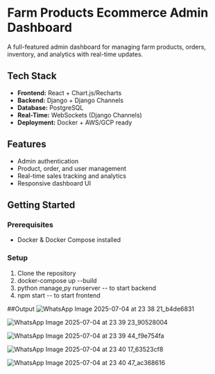 # Farm Products Ecommerce Admin Dashboard

A full-featured admin dashboard for managing farm products, orders, inventory, and analytics with real-time updates.

## Tech Stack
- **Frontend:** React + Chart.js/Recharts
- **Backend:** Django + Django Channels
- **Database:** PostgreSQL
- **Real-Time:** WebSockets (Django Channels)
- **Deployment:** Docker + AWS/GCP ready

## Features
- Admin authentication
- Product, order, and user management
- Real-time sales tracking and analytics
- Responsive dashboard UI


## Getting Started

### Prerequisites
- Docker & Docker Compose installed

### Setup
1. Clone the repository
2. docker-compose up --build
3. python manage,py runserver -- to start backend
4. npm start -- to start frontend

##Output
![WhatsApp Image 2025-07-04 at 23 38 21_b4de6831](https://github.com/user-attachments/assets/a2cfd054-6b16-4c3d-a331-3cbe7d65fea5)

![WhatsApp Image 2025-07-04 at 23 39 23_90528004](https://github.com/user-attachments/assets/89dbc9f7-7d44-42e3-bda1-c50dfbacc8ff)

![WhatsApp Image 2025-07-04 at 23 39 44_f9e754fa](https://github.com/user-attachments/assets/ec2d0ef1-3138-4cf8-b665-d9aca4df9e03)

![WhatsApp Image 2025-07-04 at 23 40 17_63523cf8](https://github.com/user-attachments/assets/97dd7528-7fe5-4aab-a15e-d912b4629ab0)

![WhatsApp Image 2025-07-04 at 23 40 47_ac368616](https://github.com/user-attachments/assets/37364ef2-9da5-4c31-825e-b99f6cf3ca15)
